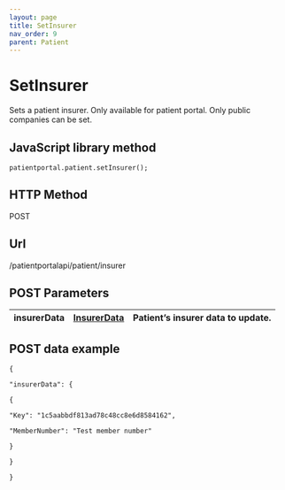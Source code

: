 ```yaml
---
layout: page
title: SetInsurer
nav_order: 9
parent: Patient
---
```


# SetInsurer

Sets a patient insurer. Only available for patient portal. Only public companies can be set.

## JavaScript library method

```
patientportal.patient.setInsurer();
```

## HTTP Method

POST

## ****Url****

/patientportalapi/patient/insurer

## POST Parameters

| insurerData | [InsurerData](#_InsurerData) | Patient’s insurer data to update. |
| --- | --- | --- |

## POST data example

```
{

"insurerData": {

{

"Key": "1c5aabbdf813ad78c48cc8e6d8584162",

"MemberNumber": "Test member number"

}

}

}
```
